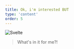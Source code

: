 ```yaml
---
title: Ok, i'm interested BUT
type: 'content'
order: 5
---
```

![Svelte](/aoc/doubt.png)
> What's in it for me?!
